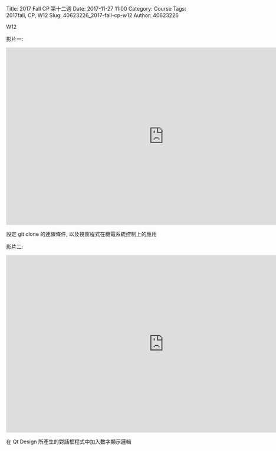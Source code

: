 Title: 2017 Fall CP 第十二週
Date: 2017-11-27 11:00
Category: Course
Tags: 2017fall, CP, W12
Slug: 40623226_2017-fall-cp-w12
Author: 40623226

W12

<!-- PELICAN_END_SUMMARY -->

影片一:
<iframe width="854" height="480" src="https://www.youtube.com/embed/erJKtgygLnU" frameborder="0" gesture="media" allow="encrypted-media" allowfullscreen></iframe>

設定 git clone 的連線條件, 以及視窗程式在機電系統控制上的應用

影片二:
<iframe width="854" height="480" src="https://www.youtube.com/embed/jdzFJs-dSJg" frameborder="0" gesture="media" allow="encrypted-media" allowfullscreen></iframe>

在 Qt Design 所產生的對話框程式中加入數字顯示邏輯
